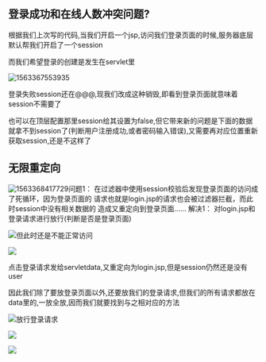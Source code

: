 

## 登录成功和在线人数冲突问题?

根据我们上次写的代码,当我们开启一个jsp,访问我们登录页面的时候,服务器底层默认帮我们开启了一个session

而我们希望登录的创建是发生在servlet里

![1563367553935](![](https://sumomoriaty.oss-cn-beijing.aliyuncs.com/markdown/20190718113217.png))

登录失败session还在@@@,现我们改成这种销毁,即看到登录页面就意味着session不需要了

也可以在顶层配置那里session给其设置为false,但它带来新的问题是下面的数据就拿不到session了(判断用户注册成功,或者密码输入错误),又需要再对应位置重新获取session,还是不这样了

## 无限重定向

![1563368417729](C:\Users\RuicyQuan\AppData\Roaming\Typora\typora-user-images\1563368417729.png)问题1：
在过滤器中使用session校验后发现登录页面的访问成了死循环，因为登录页面的
请求也就是login.jsp的请求也会被过滤器拦截，而此时session中没有相关数据的
造成又重定向到登录页面......
解决1：
对login.jsp和登录请求进行放行(判断是否是登录页面)

![](https://sumomoriaty.oss-cn-beijing.aliyuncs.com/markdown/20190717210407.png)但此时还是不能正常访问

![](https://sumomoriaty.oss-cn-beijing.aliyuncs.com/markdown/20190717210602.png)

点击登录请求发给servletdata,又重定向为login.jsp,但是session仍然还是没有user

因此我们除了要放登录页面以外,还要放我们的登录请求,但我们的所有请求都放在data里的,一放全放,因而我们就要找到与之相对应的方法

![](https://sumomoriaty.oss-cn-beijing.aliyuncs.com/markdown/20190717211045.png)放行登录请求

![](https://sumomoriaty.oss-cn-beijing.aliyuncs.com/markdown/20190717211248.png)

![](https://sumomoriaty.oss-cn-beijing.aliyuncs.com/markdown/20190717211212.png)

